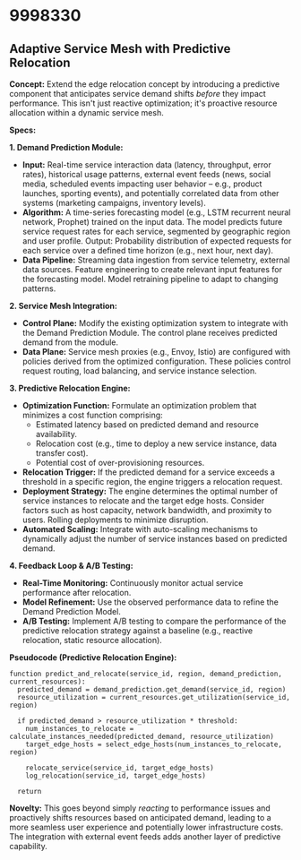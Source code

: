 # 9998330

## Adaptive Service Mesh with Predictive Relocation

**Concept:** Extend the edge relocation concept by introducing a predictive component that anticipates service demand shifts *before* they impact performance. This isn't just reactive optimization; it's proactive resource allocation within a dynamic service mesh.

**Specs:**

**1. Demand Prediction Module:**

*   **Input:** Real-time service interaction data (latency, throughput, error rates), historical usage patterns, external event feeds (news, social media, scheduled events impacting user behavior – e.g., product launches, sporting events), and potentially correlated data from other systems (marketing campaigns, inventory levels).
*   **Algorithm:** A time-series forecasting model (e.g., LSTM recurrent neural network, Prophet) trained on the input data.  The model predicts future service request rates for each service, segmented by geographic region and user profile. Output: Probability distribution of expected requests for each service over a defined time horizon (e.g., next hour, next day).
*   **Data Pipeline:**  Streaming data ingestion from service telemetry, external data sources. Feature engineering to create relevant input features for the forecasting model. Model retraining pipeline to adapt to changing patterns.

**2. Service Mesh Integration:**

*   **Control Plane:** Modify the existing optimization system to integrate with the Demand Prediction Module.  The control plane receives predicted demand from the module.
*   **Data Plane:**  Service mesh proxies (e.g., Envoy, Istio) are configured with policies derived from the optimized configuration. These policies control request routing, load balancing, and service instance selection.

**3. Predictive Relocation Engine:**

*   **Optimization Function:** Formulate an optimization problem that minimizes a cost function comprising:
    *   Estimated latency based on predicted demand and resource availability.
    *   Relocation cost (e.g., time to deploy a new service instance, data transfer cost).
    *   Potential cost of over-provisioning resources.
*   **Relocation Trigger:**  If the predicted demand for a service exceeds a threshold in a specific region, the engine triggers a relocation request.
*   **Deployment Strategy:** The engine determines the optimal number of service instances to relocate and the target edge hosts.  Consider factors such as host capacity, network bandwidth, and proximity to users.  Rolling deployments to minimize disruption.
*   **Automated Scaling:** Integrate with auto-scaling mechanisms to dynamically adjust the number of service instances based on predicted demand.

**4.  Feedback Loop & A/B Testing:**

*   **Real-Time Monitoring:** Continuously monitor actual service performance after relocation.
*   **Model Refinement:** Use the observed performance data to refine the Demand Prediction Model.
*   **A/B Testing:** Implement A/B testing to compare the performance of the predictive relocation strategy against a baseline (e.g., reactive relocation, static resource allocation).

**Pseudocode (Predictive Relocation Engine):**

```
function predict_and_relocate(service_id, region, demand_prediction, current_resources):
  predicted_demand = demand_prediction.get_demand(service_id, region)
  resource_utilization = current_resources.get_utilization(service_id, region)

  if predicted_demand > resource_utilization * threshold:
    num_instances_to_relocate = calculate_instances_needed(predicted_demand, resource_utilization)
    target_edge_hosts = select_edge_hosts(num_instances_to_relocate, region)

    relocate_service(service_id, target_edge_hosts)
    log_relocation(service_id, target_edge_hosts)

  return
```

**Novelty:** This goes beyond simply *reacting* to performance issues and proactively shifts resources based on anticipated demand, leading to a more seamless user experience and potentially lower infrastructure costs. The integration with external event feeds adds another layer of predictive capability.